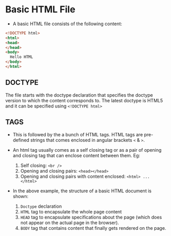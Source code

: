 # Basic HTML File

- A basic HTML file consists of the following content:
```html
<!DOCTYPE html>
<html>
<head>
</head>
<body>
  Hello HTML
</body>
</html>
```
## DOCTYPE
The file starts with the doctype declaration that specifies the doctype version to which the content corresponds to. The latest doctype is HTML5 and it can be specified using `<!DOCTYPE html>`

## TAGS
- This is followed by the a bunch of HTML tags. HTML tags are pre-defined strings that comes enclosed in angular brackets `<` & `>`.

- An html tag usually comes as a self closing tag or as a pair of opening and closing tag that can enclose content between them. Eg:
  1. Self closing: `<br />`
  2. Opening and closing pairs: `<head></head>`
  3. Opening and closing pairs with content enclosed: `<html> ... </html>`

- In the above example, the structure of a basic HTML document is shown:
  1. `Doctype` declaration
  2. `HTML` tag to encapsulate the whole page content
  3. `HEAD` tag to encapsulate specifications about the page (which does not appear on the actual page in the browser).
  4. `BODY` tag that contains content that finally gets rendered on the page.